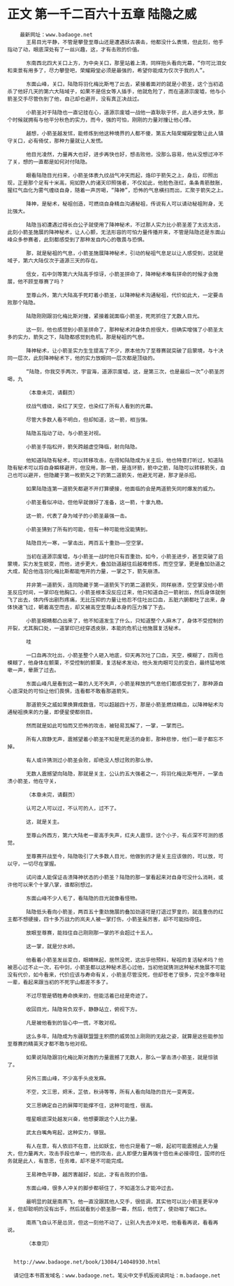 # 正文 第一千二百六十五章 陆隐之威
        最新网址：www.badaoge.net
          王易目光平静，不管是攀登至尊山还是遭遇妖古袭击，他都没什么表情，但此刻，他手指动了动，眼底深处有了一丝兴趣，这，才有击败的价值。
      
          东南西北四大关口上方，为中央关口，那里站着上清，同样抬头看向光幕，“你可比泪女和束景有用多了，尽力攀登吧，荣耀殿堂必须是最强的，希望你能成为仅次于我的人”。
      
          东面山峰，关口，陆隐将羽化梅比斯甩了出去，紧接着面对的就是小箭圣，这个当初追杀了他好几天的第六大陆域子，如果不是信女等人插手，他就危险了，而在道源宗废墟，他与小箭圣交手尽管伤到了他，自己却也避开，没有真正决战过。
      
          小箭圣对于陆隐也一直记挂在心，道源宗废墟一战他一直耿耿于怀，此人进步太快，那个时候就拥有与他平分秋色的实力，而今，强的可怕，刚刚的力量对撞让他心悸。
      
          越想，小箭圣越发怵，能修炼到他这种境界的人都不傻，第五大陆荣耀殿堂敢让此人镇守关口，必有倚仗，那种力量就让人发慌。
      
          他目光凌然，力量再大也好，进步再快也好，想击败他，没那么容易，他从没想过冲不了关，想的一直都是如何对付陆隐。
      
          眼看陆隐目光扫来，小箭圣体表九纹战气冲天而起，烙印于箭矢之上，身后，印照出现，正是那个足有十米高，宛如野人的诸天印照强者，不仅如此，他脸色涨红，条条青筋鼓胀，猩红气血化为雾气缠绕自身，随着一声厉喝，“降神”，恐怖的气息横扫而出，汇聚于箭矢之上。
      
          降神，是秘术，秘祖创造，可燃烧自身精血沟通秘祖，传说有人可以请动秘祖附身，无比强大。
      
          陆隐当初遭遇过得长白公子就使用了降神秘术，不过那人实力比小箭圣差了太远太远，此刻小箭圣施展的降神秘术，让人心颤，无法形容的可怕力量传播开来，不管是陆隐还是东面山峰众多参赛者，此刻都感受到了那种发自内心的敬畏与恐惧。
      
          那，就是秘祖的气息，小箭圣施展降神秘术，引动的秘祖气息足以让人感受到，这就是域子，第六大陆仅次于道源三天的存在。
      
          信女，石中剑等第六大陆高手惊讶，小箭圣拼命了，降神秘术唯有拼命的时候才会施展，他不顾至尊赛了吗？
      
          至尊山外，第六大陆高手死盯着小箭圣，以降神秘术沟通秘祖，代价如此大，一定要击败那个陆隐。
      
          陆隐刚刚跟羽化梅比斯对撞，紧接着就面临小箭圣，死死抓住了无数人目光。
      
          这一刻，他也感觉到小箭圣拼命了，那种秘术对身体负担很大，但确实增强了小箭圣太多的实力，箭矢之下，陆隐都感觉到危机，那是秘祖的气息。
      
          降神秘术，让小箭圣实力生生提高了不少，原本他为了至尊赛就突破了启蒙境，与十决同一层次，此刻降神秘术下，他的实力放眼同一层次都是顶级的。
      
          “陆隐，你我交手两次，宇宙海，道源宗废墟，这，是第三次，也是最后一次”小箭圣厉喝，九
      
          （本章未完，请翻页）
      
          纹战气缠绕，染红了天空，也染红了所有人看到的光幕。
      
          尽管大多数人看不明白，但却知道，这一箭，相当强。
      
          陆隐五指动了动，与小箭圣对视。
      
          小箭圣手指松开，箭矢跨越虚空降临，射向陆隐。
      
          他知道陆隐有秘术，可以转移攻击，在得知陆隐成为关主后，他也特意打听过，知道陆隐有秘术可以将自身瞬移避开，但没用，那一箭，是连环箭，箭中之箭，陆隐可以转移箭矢，自己也可以避开，但隐藏于第一枚箭矢之下的第二道箭矢，他避无可避，那才是杀招。
      
          如果陆隐连第一道箭矢都避不开打算硬接，他面临的会是两道箭矢同时爆发的威力。
      
          小箭圣看似冲动，但他早就做好了准备，这一箭，十拿九稳。
      
          这一箭，代表了身为域子的小箭圣最强一击。
      
          小箭圣猜到了所有的可能，但有一种可能他没能猜到。
      
          陆隐目光一寒，一掌击出，两百五十重劲——空空掌。
      
          当初在道源宗废墟，与小箭圣一战时他只有百重劲，如今，小箭圣进步，甚至突破了启蒙境，实力发生蜕变，而他，进步更大，叠加劲道越往后越难修炼，而空空掌，更是叠加劲道之大成，配合他连羽化梅比斯都能甩开的力量，一掌之下，箭矢崩溃。
      
          并非第一道箭矢，连同隐藏于第一道箭矢下的第二道箭矢，同样崩溃，空空掌没给小箭圣反应时间，一掌印在他胸口，小箭圣根本没反应过来，他只知道自己一箭射出，然后身体就倒飞了出去，体内传出剧烈疼痛，无比压抑的力量让他忍不住吐出口血，五脏六腑都吐了出来，身体快速飞过，朝着高空而去，却又被高空至尊山本身的压力推了下去。
      
          小箭圣眼睛都凸出来了，他不知道发生了什么，只知道整个人麻木了，身体不受控制的开裂，尤其胸口处，一道掌印已经穿透皮肤，本能的危机让他施展复活秘术。
      
          哇
      
          一口血再次吐出，小箭圣整个人砸入地底，仰天再次吐了口血，天空，模糊了，四周也模糊了，他身体在颤栗，不受控制的颤栗，复活秘术发动，他头发肉眼可见的变白，最终猛地咳嗽一声，晕厥了过去。
      
          东面山峰凡是看到这一幕的人无不失声，小箭圣释放的气息他们都感受到了，那种源自心底深处的可怕让他们畏惧，连看都不敢看那道箭矢。
      
          那道箭矢之威如果换算成数值，可以超越四十万，那是小箭圣燃烧精血，以降神秘术沟通秘祖换来的力量，即便星使都侧目。
      
          然而就是如此可怕而又恐怖的攻击，被轻易瓦解了，一掌，一掌而已。
      
          所有人寂静无声，震撼望着小箭圣不知是死是活的身影，那种悲惨，他们一辈子都忘不掉。
      
          有人或许猜测过小箭圣会败，却绝没人想过败的那么惨。
      
          无数人震撼望向陆隐，那就是关主，公认的五大强者之一，将羽化梅比斯甩开，一掌击溃小箭圣，他在守关，
      
          （本章未完，请翻页）
      
          认可之人可以过，不认可的人，过不了。
      
          这，就是关主。
      
          至尊山外西方，第六大陆老一辈高手失声，红夫人震惊，这个小子，有点深不可测的感觉。
      
          至尊赛开战至今，陆隐吸引了大多数人目光，他做到的才是关主应该做的，可以放，可以守，一切尽在掌握。
      
          试问谁人能保证击溃降神状态的小箭圣？陆隐的那一掌看起来对自身可没什么消耗，或许他可以来个十掌八掌，谁都别想过。
      
          东面山峰不少人毛了，看陆隐的目光就像看怪物。
      
          陆隐低头看向小箭圣，两百五十重劲施展的叠加劲道可是打退过罗皇的，就连重伤的红主都不想硬接，四十多万战力的岚夫人被一掌打伤，小箭圣虽厉害，却不可能挡得住。
      
          放眼至尊赛，能挡住自己刚刚那一掌的不会超过十五人。
      
          这一掌，就是分水岭。
      
          他看着小箭圣发丝变白，眼睛眯起，居然没死，这出乎他预料，秘祖的复活秘术吗？他被恶心过不止一次，石中剑，小箭圣都以这种秘术恶心过他，当初他就猜测这种秘术施展不可能没有代价，如今看来，代价应该与寿命有关，小箭圣尽管没死，但却苍老了很多，完全不像年轻一辈，看起来跟当初的不死宇山都差不多了。
      
          不过尽管是牺牲寿命换来的，但能活着已经是奇迹了。
      
          收回目光，陆隐背负双手，静静站立，俯视下方。
      
          凡是被他看到的皆心中一慌，不敢对视。
      
          这么多年，陆隐成为东疆联盟盟主积攒的威势加上刚刚的无敌之姿，就算是这些能参加至尊赛的精英天才都不敢与他对视。
      
          如果说陆隐跟羽化梅比斯对轰的力量震撼了无数人，那么一掌击溃小箭圣，就是惊骇了。
      
          另外三面山峰，不少高手头皮发麻。
      
          不空，文三思，烬禾，芷依，秋诗等等，所有人看向陆隐的目光一变再变。
      
          文三思确定自己的屏障可能撑不住，这种可能性，很高。
      
          噬星眼底深处越发兴奋，他想要跟这个人比力量。
      
          武太白嘴角弯起，这种实力，够狠。
      
          有人在意，有人依旧不在意，比如妖玄，他也只是看了一眼，起初可能震撼此人力量大，但力量再大，攻击手段也单一，他的攻击，此人即便力量再强十倍也未必接得住，国师的任务就是此人，有意思，任务难，却不是不可能完成。
      
          王易神色平静，越厉害越好，如此，才有击败的价值。
      
          东面山峰，很多人冲关的脚步都顿住了，不知道怎么才能冲过去。
      
          最明显的就是南燕飞，他一直没跟其他人交手，很低调，其实他可以比小箭圣更早冲关，但却聪明的没有出手，然后就看到小箭圣那一幕，然后，他慌了，使劲咽了咽口水。
      
          南燕飞自认不是怂货，但这一刻他不动了，让别人先去冲关吧，他看看再说，看看再说。
      
          （本章完）
      
      
      http://www.badaoge.net/book/13084/14048930.html
      
      请记住本书首发域名：www.badaoge.net。笔尖中文手机版阅读网址：m.badaoge.net